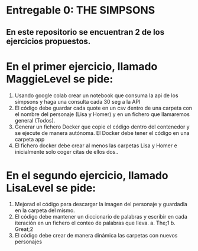 # Entregable 0: THE SIMPSONS
## En este repositorio se encuentran 2 de los ejercicios propuestos.

# En el primer ejercicio, llamado MaggieLevel se pide:
1. Usando google colab crear un notebook que consuma la api de los simpsons y haga una consulta cada 30 seg a la API
2. El código debe guardar cada quote en un csv dentro de una carpeta con el nombre del 
personaje (Lisa y Homer) y en un fichero que llamaremos general (Todos).
3. Generar un fichero Docker que copie el código dentro del contenedor y se ejecute de 
manera autónoma. El Docker debe tener el código en una carpeta app
4. El fichero docker debe crear al menos las carpetas Lisa y Homer e inicialmente solo coger 
citas de ellos dos..

# En el segundo ejercicio, llamado LisaLevel se pide:
1. Mejorad el código para descargar la imagen del personaje y guardadla en la carpeta del 
mismo.
2. El código debe mantener un diccionario de palabras y escribir en cada iteración en un 
fichero el conteo de palabras que lleva.
a. The;1
b. Great;2
3. El código debe crear de manera dinámica las carpetas con nuevos personajes


